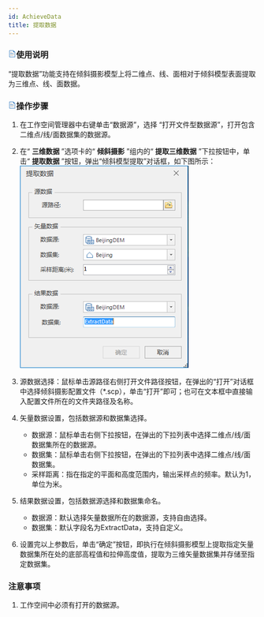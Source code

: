 ```yaml
---
id: AchieveData
title: 提取数据  
---  
```

### ![](../../../img/read.gif)使用说明

“提取数据”功能支持在倾斜摄影模型上将二维点、线、面相对于倾斜模型表面提取为三维点、线、面数据。

### ![](../../../img/read.gif)操作步骤

  1. 在工作空间管理器中右键单击“数据源”，选择 “打开文件型数据源”，打开包含二维点/线/面数据集的数据源。
  2. 在“ **三维数据** ”选项卡的“ **倾斜摄影** ”组内的“ **提取三维数据** ”下拉按钮中，单击“ **提取数据** ”按钮，弹出“倾斜模型提取”对话框，如下图所示：     
![](../img/AchieveData_Dialog.png)  

  3. 源数据选择：鼠标单击源路径右侧打开文件路径按钮，在弹出的“打开”对话框中选择倾斜摄影配置文件（*.scp），单击“打开”即可；也可在文本框中直接输入配置文件所在的文件夹路径及名称。
  4. 矢量数据设置，包括数据源和数据集选择。 
      * 数据源：鼠标单击右侧下拉按钮，在弹出的下拉列表中选择二维点/线/面数据集所在的数据源。
      * 数据集：鼠标单击右侧下拉按钮，在弹出的下拉列表中选择二维点/线/面数据集。
      * 采样距离：指在指定的平面和高度范围内，输出采样点的频率。默认为1，单位为米。
  5. 结果数据设置，包括数据源选择和数据集命名。 
      * 数据源：默认选择矢量数据所在的数据源，支持自由选择。
      * 数据集：默认字段名为ExtractData，支持自定义。
  6. 设置完以上参数后，单击“确定”按钮，即执行在倾斜摄影模型上提取指定矢量数据集所在处的底部高程值和拉伸高度值，提取为三维矢量数据集并存储至指定数据集。

### 注意事项

  1. 工作空间中必须有打开的数据源。




